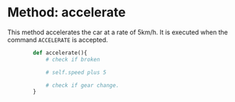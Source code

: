 # Method: accelerate

This method accelerates the car at a rate of 5km/h. It is executed when the command `ACCELERATE` is accepted. 

```py
        def accelerate(){
            # check if broken

            # self.speed plus 5

            # check if gear change.
        }
```
